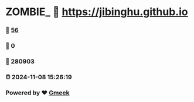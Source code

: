 # ZOMBIE_ :link: https://jibinghu.github.io 
### :page_facing_up: [56](https://jibinghu.github.io/tag.html) 
### :speech_balloon: 0 
### :hibiscus: 280903 
### :alarm_clock: 2024-11-08 15:26:19 
### Powered by :heart: [Gmeek](https://github.com/Meekdai/Gmeek)
